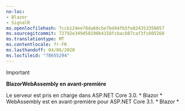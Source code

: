 ```yaml
---
no-loc:
- Blazor
- SignalR
ms.openlocfilehash: 7ccb124ee78da68cbe7bd44fb5fe824353356057
ms.sourcegitcommit: 72792e349458190b4158fcbacb87caf3fc605268
ms.translationtype: MT
ms.contentlocale: fr-FR
ms.lasthandoff: 04/06/2020
ms.locfileid: "78655294"
---
```

> [!IMPORTANT]
> **BlazorWebAssembly en avant-première**
>
> Le serveur est pris en charge dans ASP.NET Core 3.0. * Blazor * WebAssembly est en avant-première pour ASP.NET Core 3.1. * Blazor *
